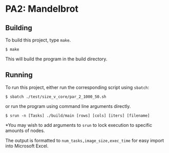 # PA2: Mandelbrot
## Building
To build this project, type `make`.

```
$ make
```

This will build the program in the build directory.

## Running
To run this project, either run the corresponding script using
`sbatch`:

```
$ sbatch ./test/size_v_core/par_2_1000_50.sh 
```

or run the program using command line arguments directly.

```
$ srun -n [Tasks] ./build/main [rows] [cols] [iters] [filename]
```

*You may wish to add arguments to `srun` to lock execution to
specific amounts of nodes.

The output is formatted to `num_tasks,image_size,exec_time` for
easy import into Microsoft Excel.  
